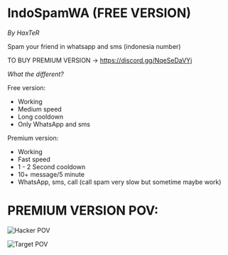 # IndoSpamWA (FREE VERSION)
*By HaxTeR*

Spam your friend in whatsapp and sms (indonesia number)

TO BUY PREMIUM VERSION -> https://discord.gg/NqeSeDaVYj

*What the different?*

Free version:
- Working
- Medium speed
- Long cooldown
- Only WhatsApp and sms

Premium version:
- Working
- Fast speed
- 1 - 2 Second cooldown
- 10+ message/5 minute
- WhatsApp, sms, call (call spam very slow but sometime maybe work)
# PREMIUM VERSION POV:

![Hacker POV](https://media.discordapp.net/attachments/1021278457637908520/1023207548905603082/unknown.png?width=141&height=444 "Hacker POV")

![Target POV](https://media.discordapp.net/attachments/1021278457637908520/1023205302193111040/unknown.png?width=726&height=443 "Target POV")
